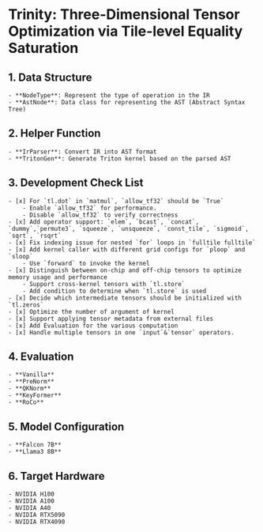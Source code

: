 # Trinity: Three-Dimensional Tensor Optimization via Tile-level Equality Saturation

## 1. Data Structure
    - **NodeType**: Represent the type of operation in the IR
    - **AstNode**: Data class for representing the AST (Abstract Syntax Tree)
## 2. Helper Function
    - **IrParser**: Convert IR into AST format
    - **TritonGen**: Generate Triton kernel based on the parsed AST
## 3. Development Check List
    - [x] For `tl.dot` in `matmul`, `allow_tf32` should be `True`  
        - Enable `allow_tf32` for performance. 
        - Disable `allow_tf32` to verify correctness
    - [x] Add operator support: `elem`, `bcast`, `concat`, `dummy`,`permute3`, `squeeze`, `unsqueeze`, `const_tile`, `sigmoid`, `sqrt`, `rsqrt`
    - [x] Fix indexing issue for nested `for` loops in `fulltile fulltile`  
    - [x] Add kernel caller with different grid configs for `ploop` and `sloop`  
        - Use `forward` to invoke the kernel
    - [x] Distinguish between on-chip and off-chip tensors to optimize memory usage and performance
        - Support cross-kernel tensors with `tl.store`  
        - Add condition to determine when `tl.store` is used
    - [x] Decide which intermediate tensors should be initialized with `tl.zeros`  
    - [x] Optimize the number of argument of kernel   
    - [x] Support applying tensor metadata from external files
    - [x] Add Evaluation for the various computation  
    - [x] Handle multiple tensors in one `input`&`tensor` operators.
## 4. Evaluation
    - **Vanilla**
    - **PreNorm**
    - **QKNorm**
    - **KeyFormer**
    - **RoCo**
## 5. Model Configuration
    - **Falcon 7B**
    - **Llama3 8B**
## 6. Target Hardware
    - NVIDIA H100
    - NVIDIA A100
    - NVIDIA A40
    - NVIDIA RTX5090
    - NVIDIA RTX4090